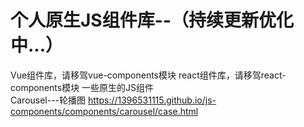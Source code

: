 # 个人原生JS组件库--（持续更新优化中...）
Vue组件库，请移驾vue-components模块
react组件库，请移驾react-components模块
一些原生的JS组件</n>	
Carousel---轮播图 https://1396531115.github.io/js-components/components/carousel/case.html
